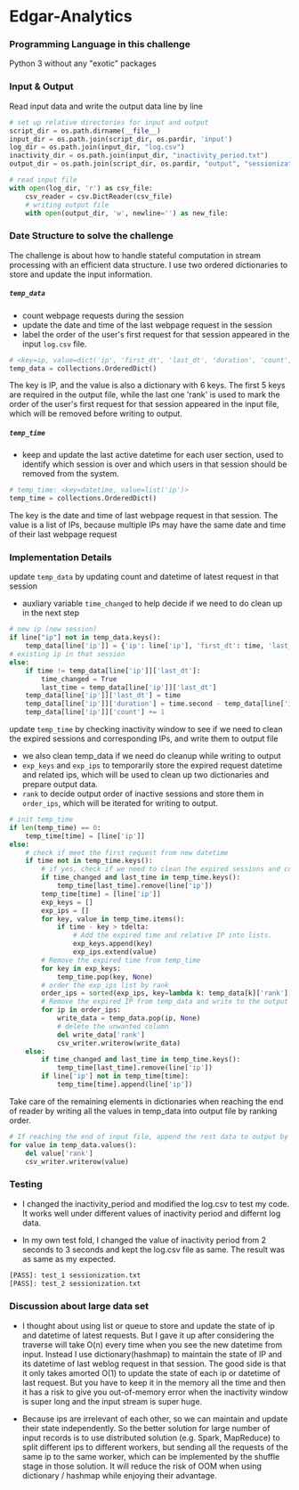# Edgar-Analytics


### Programming Language in this challenge

Python 3 without any "exotic" packages

### Input & Output

Read input data and write the output data line by line

```python
# set up relative directories for input and output 
script_dir = os.path.dirname(__file__)
input_dir = os.path.join(script_dir, os.pardir, 'input')
log_dir = os.path.join(input_dir, "log.csv")
inactivity_dir = os.path.join(input_dir, "inactivity_period.txt")
output_dir = os.path.join(script_dir, os.pardir, "output", "sessionization.txt")

# read input file
with open(log_dir, 'r') as csv_file:
    csv_reader = csv.DictReader(csv_file)
    # writing output file
    with open(output_dir, 'w', newline='') as new_file:
```
### Date Structure to solve the challenge
The challenge is about how to handle stateful computation in stream processing with an efficient data structure. I use two ordered dictionaries to store and update the input information.

##### `temp_data` 

- count webpage requests during the session
- update the date and time of the last webpage request in the session
- label the order of the user's first request for that session appeared in the input `log.csv` file.

```python
# <key=ip, value=dict('ip', 'first_dt', 'last_dt', 'duration', 'count', 'rank')>
temp_data = collections.OrderedDict()
```

The key is IP, and the value is also a dictionary with 6 keys. The first 5 keys are required in the output file, while the last one 'rank' is used to mark the order of the user's first request for that session appeared in the input file, which will be removed before writing to output.

##### `temp_time`

* keep and update the last active datetime for each user section, used to identify which session is over and which users in that session should be removed from the system.

```python
# temp_time: <key=datetime, value=list('ip')>
temp_time = collections.OrderedDict()
```

The key is the date and time of last webpage request in that session. The value is a list of IPs, because multiple IPs may have the same date and time of their last webpage request

### Implementation Details

update `temp_data` by updating count and datetime of latest request in that session 

* auxliary variable `time_changed` to help decide if we need to do clean up in the next step

```python
# new ip (new session)
if line["ip"] not in temp_data.keys():
    temp_data[line['ip']] = {'ip': line['ip'], 'first_dt': time, 'last_dt': time, 'duration': 1, 'count': 1, 'rank': order}
# existing ip in that session
else:
    if time != temp_data[line['ip']]['last_dt']:
        time_changed = True
        last_time = temp_data[line['ip']]['last_dt']
    temp_data[line['ip']]['last_dt'] = time
    temp_data[line['ip']]['duration'] = time.second - temp_data[line['ip']]['first_dt'].second + 1
    temp_data[line['ip']]['count'] += 1
```

update `temp_time` by checking inactivity window to see if we need to clean the expired sessions and corresponding IPs, and write them to output file

* we also clean temp_data if we need do cleanup while writing to output
* `exp_keys` and `exp_ips` to temporarily store the expired request datetime and related ips, which will be used to clean up two dictionaries and prepare output data.
* `rank` to decide output order of inactive sessions and store them in `order_ips`, which will be iterated for writing to output.

```python
# init temp_time
if len(temp_time) == 0:
    temp_time[time] = [line['ip']]
else:
    # check if meet the first request from new datetime 
    if time not in temp_time.keys():
        # if yes, check if we need to clean the expired sessions and corresponding IPs. 
        if time_changed and last_time in temp_time.keys():
            temp_time[last_time].remove(line['ip'])
        temp_time[time] = [line['ip']]
        exp_keys = []
        exp_ips = []
        for key, value in temp_time.items():
            if time - key > tdelta:
                # Add the expired time and relative IP into lists.
                exp_keys.append(key)
                exp_ips.extend(value)
        # Remove the expired time from temp_time
        for key in exp_keys:
            temp_time.pop(key, None)
        # order the exp_ips list by rank
        order_ips = sorted(exp_ips, key=lambda k: temp_data[k]['rank'])
        # Remove the expired IP from temp_data and write to the output file
        for ip in order_ips:
            write_data = temp_data.pop(ip, None)
            # delete the unwanted column
            del write_data['rank']
            csv_writer.writerow(write_data)
    else:
        if time_changed and last_time in temp_time.keys():
            temp_time[last_time].remove(line['ip'])
        if line['ip'] not in temp_time[time]:
            temp_time[time].append(line['ip'])
```

Take care of the remaining elements in dictionaries when reaching the end of reader by writing all the values in temp_data into output file by ranking order.

```python
# If reaching the end of input file, append the rest data to output by rank order.
for value in temp_data.values():
    del value['rank']
    csv_writer.writerow(value)
```

### Testing
- I changed the inactivity_period and modified the log.csv to test my code. It works well under different values of inactivity period and differnt log data. 

- In my own test fold, I changed the value of inactivity period from 2 seconds to 3 seconds and kept the log.csv file as same. The result was as same as my expected.

```bash
[PASS]: test_1 sessionization.txt
[PASS]: test_2 sessionization.txt
```

### Discussion about large data set
- I thought about using list or queue to store and update the state of ip and datetime of latest requests. But I gave it up after considering the traverse will take O(n) every time when you see the new datetime from input. Instead I use dictionary(hashmap) to maintain the state of IP and its datetime of last weblog request in that session. 
The good side is that it only takes amorted O(1) to update the state of each ip or datetime of last request. But you have to keep it in the memory all the time and then it has a risk to give you out-of-memory error when the inactivity window is super long and the input stream is super huge. 

- Because ips are irrelevant of each other, so we can maintain and update their state independently. So the better solution for large number of input records is to use distributed solution (e.g. Spark, MapReduce) to split different ips to different workers, but sending all the requests of the same ip to the same worker, which can be implemented by the shuffle stage in those solution. It will reduce the risk of OOM when using dictionary / hashmap while enjoying their advantage.